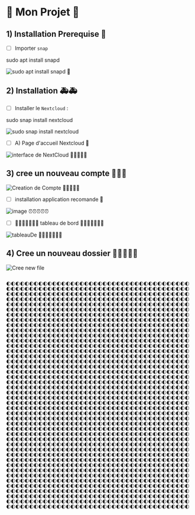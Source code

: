 # 💢 Mon Projet 💢

## 1) Installation Prerequise 📘

- [ ] Importer `snap`

sudo apt install snapd

![sudo apt install snapd](https://user-images.githubusercontent.com/73952068/146124457-bc11fa17-34b7-44c4-9a50-965b0c203d71.png) 🧑

## 2) Installation 🚑🚑

- [ ] Installer le `Nextcloud` :
 
sudo snap install nextcloud

![sudo snap install nextcloud](https://user-images.githubusercontent.com/73952068/146124674-a5f19bbc-d271-4099-986c-1f6a08d02977.png)
 
- [ ] A) Page d'accueil Nextcloud 👙
 
![interface de NextCloud](https://user-images.githubusercontent.com/73952068/146124577-7941a830-c58f-4b27-98f3-15fbb54853ec.png) 🧷🧷🧷🧷🧷

## 3) cree un nouveau compte 🥊🥊🥊

![Creation de Compte](https://user-images.githubusercontent.com/73952068/146126517-b769f7fa-693d-45aa-8489-5d87da5631bb.png) 🏩🏩🏩🏩🏩 

- [ ] installation application recomande 🦬

![image](https://user-images.githubusercontent.com/73952068/146125878-1d1d1c50-049a-4045-8592-6a949ca05127.png) ⏰⏰⏰⏰⏰

- [ ] 🥓🥓🥓🥓🥓🥓🥓  tableau de bord 🥓🥓🥓🥓🥓🥓🥓

![tableauDe](https://user-images.githubusercontent.com/73952068/146126168-84c78d1b-518f-4ad2-82ed-ca7c143974c7.png) 🍪🍪🍪🍪🍪🍪🍪



## 4) Cree un nouveau dossier 🗼🗼🗼🗼🗼



![Cree new file](https://user-images.githubusercontent.com/73952068/146126704-2dfa3929-dadd-42de-92d3-f31a7df95482.png)





                                                                                                                          🌓🌓🌓🌓🌓🌓🌓🌓🌓🌓🌓🌓🌓🌓🌓🌓🌓🌓🌓🌓🌓🌓🌓🌓🌓🌓🌓🌓🌓🌓🌓🌓🌓🌓🌓🌓🌓🌓🌓🌓🌓🌓🌓🌓🌓🌓🌓🌓🌓🌓🌓🌓🌓🌓🌓🌓🌓🌓🌓🌓🌓🌓🌓🌓🌓🌓🌓🌓🌓🌓🌓🌓🌓🌓🌓🌓🌓🌓🌓🌓🌓🌓🌓🌓🌓🌓🌓🌓🌓🌓🌓🌓🌓🌓🌓🌓🌓🌓🌓🌓🌓🌓🌓🌓🌓🌓🌓🌓🌓🌓🌓🌓🌓🌓🌓🌓🌓🌓🌓🌓🌓🌓🌓🌓🌓🌓🌓🌓🌓🌓🌓🌓🌓🌓🌓🌓🌓🌓🌓🌓🌓🌓🌓🌓🌓🌓🌓🌓🌓🌓🌓🌓🌓🌓🌓🌓🌓🌓🌓🌓🌓🌓🌓🌓🌓🌓🌓🌓🌓🌓🌓🌓🌓🌓🌓🌓🌓🌓🌓🌓🌓🌓🌓🌓🌓🌓🌓🌓🌓🌓🌓🌓🌓🌓🌓🌓🌓🌓🌓🌓🌓🌓🌓🌓🌓🌓🌓🌓🌓🌓🌓🌓🌓🌓🌓🌓🌓🌓🌓🌓🌓🌓🌓🌓🌓🌓🌓🌓🌓🌓🌓🌓🌓🌓🌓🌓🌓🌓🌓🌓🌓🌓🌓🌓🌓🌓🌓🌓🌓🌓🌓🌓🌓🌓🌓🌓🌓🌓🌓🌓🌓🌓🌓🌓🌓🌓🌓🌓🌓🌓🌓🌓🌓🌓🌓🌓🌓🌓🌓🌓🌓🌓🌓🌓🌓🌓🌓🌓🌓🌓🌓🌓🌓🌓🌓🌓🌓🌓🌓🌓🌓🌓🌓🌓🌓🌓🌓🌓🌓🌓🌓🌓🌓🌓🌓🌓🌓🌓🌓🌓🌓🌓🌓🌓🌓🌓🌓🌓🌓🌓🌓🌓🌓🌓🌓🌓🌓🌓🌓🌓🌓🌓🌓🌓🌓🌓🌓🌓🌓🌓🌓🌓🌓🌓🌓🌓🌓🌓🌓🌓🌓🌓🌓🌓🌓🌓🌓🌓🌓🌓🌓🌓🌓🌓🌓🌓🌓🌓🌓🌓🌓🌓🌓🌓🌓🌓🌓🌓🌓🌓🌓🌓🌓🌓🌓🌓🌓🌓🌓🌓🌓🌓🌓🌓🌓🌓🌓🌓🌓🌓🌓🌓🌓🌓🌓🌓🌓🌓🌓🌓🌓🌓🌓🌓🌓🌓🌓🌓🌓🌓🌓🌓🌓🌓🌓🌓🌓🌓🌓🌓🌓🌓🌓🌓🌓🌓🌓🌓🌓🌓🌓🌓🌓🌓🌓🌓🌓🌓🌓🌓🌓🌓🌓🌓🌓🌓🌓🌓🌓🌓🌓🌓🌓🌓🌓🌓🌓🌓🌓🌓🌓🌓🌓🌓🌓🌓🌓🌓🌓🌓🌓🌓🌓🌓🌓🌓🌓🌓🌓🌓🌓🌓🌓🌓🌓🌓🌓🌓🌓🌓🌓🌓🌓🌓🌓🌓🌓🌓🌓🌓🌓🌓🌓🌓🌓🌓🌓🌓🌓🌓🌓🌓🌓🌓🌓🌓🌓🌓🌓🌓🌓🌓🌓🌓🌓🌓🌓🌓🌓🌓🌓🌓🌓🌓🌓🌓🌓🌓🌓🌓🌓🌓🌓🌓🌓🌓🌓🌓🌓🌓🌓🌓🌓🌓🌓🌓🌓🌓🌓🌓🌓🌓🌓🌓🌓🌓🌓🌓🌓🌓🌓🌓🌓🌓🌓🌓🌓🌓🌓🌓🌓🌓🌓🌓🌓🌓🌓🌓🌓🌓🌓🌓🌓🌓🌓🌓🌓🌓🌓🌓🌓🌓🌓🌓🌓🌓🌓🌓🌓🌓🌓🌓🌓🌓🌓🌓🌓🌓🌓🌓🌓🌓🌓🌓🌓🌓🌓🌓🌓🌓🌓🌓🌓🌓🌓🌓🌓🌓🌓🌓🌓🌓🌓🌓🌓🌓🌓🌓🌓🌓🌓🌓🌓🌓🌓🌓🌓🌓🌓🌓🌓🌓🌓🌓🌓🌓🌓🌓🌓🌓🌓🌓🌓🌓🌓🌓🌓🌓🌓🌓🌓🌓🌓🌓🌓🌓🌓🌓🌓🌓🌓🌓🌓🌓🌓🌓🌓🌓🌓🌓🌓🌓🌓🌓🌓🌓🌓🌓🌓🌓🌓🌓🌓🌓🌓🌓🌓🌓🌓🌓🌓🌓🌓🌓🌓🌓🌓🌓🌓🌓🌓🌓🌓🌓🌓🌓🌓🌓🌓🌓🌓🌓🌓🌓🌓🌓🌓🌓🌓🌓🌓🌓🌓🌓🌓🌓🌓🌓🌓🌓🌓🌓🌓🌓🌓🌓🌓🌓🌓🌓🌓🌓🌓🌓🌓🌓🌓🌓🌓🌓🌓🌓🌓🌓🌓🌓🌓🌓🌓🌓🌓🌓🌓🌓🌓🌓🌓🌓🌓🌓🌓🌓🌓🌓🌓🌓🌓🌓🌓🌓🌓🌓🌓🌓🌓🌓🌓🌓🌓🌓🌓🌓🌓🌓🌓🌓🌓🌓🌓🌓🌓🌓🌓🌓🌓🌓🌓🌓🌓🌓🌓🌓🌓🌓🌓🌓🌓🌓🌓🌓🌓🌓🌓🌓🌓🌓🌓🌓🌓🌓🌓🌓🌓🌓🌓🌓🌓🌓🌓🌓🌓🌓🌓🌓🌓🌓🌓🌓🌓🌓🌓🌓🌓🌓🌓🌓🌓🌓🌓🌓🌓🌓🌓🌓🌓🌓🌓🌓🌓🌓🌓🌓🌓🌓🌓🌓🌓🌓🌓🌓🌓🌓🌓🌓🌓🌓🌓🌓🌓🌓🌓🌓🌓🌓🌓🌓🌓🌓🌓🌓🌓🌓🌓🌓🌓🌓🌓🌓🌓🌓🌓🌓🌓🌓🌓🌓🌓🌓🌓🌓🌓🌓🌓🌓🌓🌓🌓🌓🌓🌓🌓🌓🌓🌓🌓🌓🌓🌓🌓🌓🌓🌓🌓🌓🌓🌓🌓🌓🌓🌓🌓🌓🌓🌓🌓🌓🌓🌓🌓🌓🌓🌓🌓🌓🌓🌓🌓🌓🌓🌓🌓🌓🌓🌓🌓🌓🌓🌓🌓🌓🌓🌓🌓🌓🌓🌓🌓🌓🌓🌓🌓🌓🌓🌓🌓🌓🌓🌓🌓🌓🌓🌓🌓🌓🌓🌓🌓🌓🌓🌓🌓🌓🌓🌓🌓🌓🌓🌓🌓🌓🌓🌓🌓🌓🌓🌓🌓🌓🌓🌓🌓🌓🌓🌓🌓🌓🌓🌓🌓🌓🌓🌓🌓🌓🌓🌓🌓🌓🌓🌓🌓🌓🌓🌓🌓🌓🌓🌓🌓🌓🌓🌓🌓🌓🌓🌓🌓🌓🌓🌓🌓🌓🌓🌓🌓🌓🌓🌓🌓🌓🌓🌓🌓🌓🌓🌓🌓🌓🌓🌓🌓🌓🌓🌓🌓🌓🌓🌓🌓🌓🌓🌓🌓🌓🌓🌓🌓🌓🌓🌓🌓🌓🌓🌓🌓🌓🌓🌓🌓🌓🌓🌓🌓🌓🌓🌓🌓🌓🌓🌓🌓🌓🌓🌓🌓🌓🌓🌓🌓🌓🌓🌓🌓🌓🌓🌓🌓🌓🌓🌓🌓🌓🌓🌓🌓🌓🌓🌓🌓🌓🌓🌓🌓🌓🌓🌓🌓🌓🌓🌓🌓🌓🌓🌓🌓🌓🌓🌓🌓🌓🌓🌓🌓🌓🌓🌓🌓🌓🌓🌓🌓🌓🌓🌓🌓🌓🌓🌓🌓🌓🌓🌓🌓🌓🌓🌓🌓🌓🌓🌓🌓🌓🌓🌓🌓🌓🌓🌓🌓🌓🌓🌓🌓🌓🌓🌓🌓🌓🌓🌓🌓🌓🌓🌓🌓🌓🌓🌓🌓🌓🌓🌓🌓🌓🌓🌓🌓🌓🌓🌓🌓🌓🌓🌓🌓🌓🌓🌓🌓🌓🌓🌓🌓🌓🌓🌓🌓🌓🌓🌓🌓🌓🌓🌓🌓🌓🌓🌓🌓🌓🌓🌓🌓🌓🌓🌓🌓🌓🌓🌓🌓🌓🌓🌓🌓🌓🌓🌓🌓🌓🌓🌓🌓🌓🌓🌓🌓🌓🌓🌓🌓🌓🌓🌓🌓🌓🌓🌓🌓🌓🌓🌓🌓🌓🌓🌓🌓🌓🌓🌓🌓🌓🌓🌓🌓🌓🌓🌓🌓🌓🌓🌓🌓🌓🌓🌓🌓🌓🌓🌓🌓🌓🌓🌓🌓🌓🌓🌓🌓🌓🌓🌓🌓🌓🌓🌓🌓🌓🌓🌓🌓🌓🌓🌓🌓🌓🌓🌓🌓🌓🌓🌓🌓🌓🌓🌓🌓🌓🌓🌓🌓🌓🌓🌓🌓🌓🌓🌓🌓🌓🌓🌓🌓🌓🌓🌓🌓🌓🌓🌓🌓🌓🌓🌓🌓🌓🌓🌓🌓🌓🌓🌓🌓🌓🌓🌓🌓🌓🌓🌓🌓🌓🌓🌓🌓🌓🌓🌓🌓🌓🌓🌓🌓🌓🌓🌓🌓🌓🌓🌓🌓🌓🌓🌓🌓🌓🌓🌓🌓🌓🌓🌓🌓🌓🌓🌓🌓🌓🌓🌓🌓🌓🌓🌓🌓🌓🌓🌓🌓🌓🌓🌓🌓🌓🌓🌓🌓🌓🌓🌓🌓🌓🌓🌓🌓🌓🌓🌓🌓🌓🌓🌓🌓🌓🌓🌓🌓🌓🌓🌓🌓🌓🌓🌓🌓🌓🌓🌓🌓🌓🌓🌓🌓🌓🌓🌓🌓🌓🌓🌓🌓🌓🌓🌓🌓🌓🌓🌓🌓🌓🌓🌓🌓🌓🌓🌓🌓🌓🌓🌓🌓🌓🌓🌓🌓🌓🌓🌓🌓🌓🌓🌓🌓🌓🌓🌓🌓🌓🌓🌓🌓🌓🌓🌓🌓🌓🌓🌓🌓🌓🌓🌓🌓🌓🌓🌓🌓🌓🌓🌓🌓🌓🌓🌓🌓🌓🌓🌓🌓🌓🌓🌓🌓🌓🌓🌓🌓🌓🌓🌓🌓🌓🌓🌓🌓🌓🌓🌓🌓🌓🌓🌓🌓🌓🌓🌓🌓🌓🌓🌓🌓🌓🌓🌓🌓🌓🌓🌓🌓🌓🌓🌓🌓🌓🌓🌓🌓🌓🌓🌓🌓🌓🌓🌓🌓🌓🌓🌓🌓🌓🌓🌓🌓🌓🌓🌓🌓🌓🌓🌓🌓🌓🌓🌓🌓🌓🌓🌓🌓🌓🌓🌓🌓🌓🌓🌓🌓🌓🌓🌓🌓🌓🌓🌓🌓🌓🌓🌓🌓🌓🌓🌓🌓🌓🌓🌓🌓🌓🌓🌓
